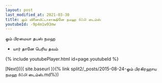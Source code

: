 ```yaml
---
layout: post
last_modified_at: 2021-03-30
title: ஓம் வினையிட்டாசாக்ஷினே நமஹ ௧௦௮ டைம்ஸ்
youtubeId: -9p4m1w93mw
---
```

 
 
 ஓம் பிரமையா தபஸ் நமஹ  
 
 -  யார் தானே பெரிய தவம் 
 
  
 
  
 
 
 
 
 
 


{% include youtubePlayer.html id=page.youtubeId %}
 
[Next]({{ site.baseurl }}{% link  split2/_posts/2015-08-24-ஓம் பிரகிரஹாய நமஹ ௧௦௮ டைம்ஸ்.md%})
 
